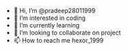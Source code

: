 - 👋 Hi, I’m @pradeep28011999
- 👀 I’m interested in coding
- 🌱 I’m currently learning
- 💞️ I’m looking to collaborate on project 
- 📫 How to reach me hexor_1999

<!---
pradeep28011999/pradeep28011999 is a ✨ special ✨ repository because its `README.md` (this file) appears on your GitHub profile.
You can click the Preview link to take a look at your changes.
--->
